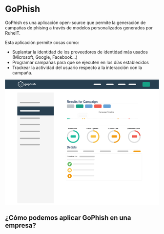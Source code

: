 # GoPhish

GoPhish es una aplicación open-source que permite la generación de campañas de phising a través de modelos personalizados generados por RuheIT.

Esta aplicación permite cosas como:

* Suplantar la identidad de los proveedores de identidad más usados (Microsoft, Google, Facebook...)
* Programar campañas para que se ejecuten en los días establecidos
* Trackear la actividad del usuario respecto a la interacción con la campaña.

<svg xmlns="http://www.w3.org/2000/svg" width="1060" height="862" viewBox="0 0 1060 862" style="background:#fff"><path d="M444.636 622.056v43.213" fill="none" stroke="#ddd"/><title>Gophish Dashboard</title><path d="M444.636 582.255v43.213" fill="none" stroke="#ddd"/><path d="M425.532 314.179h490.123" fill="none" stroke="#eee" stroke-width=".5"/><path d="M333.994 88.143c1.088 0 1.97 4.752 1.97 10.616v739.588c0 5.864-.882 10.616-1.97 10.616H85.806c-1.088 0-1.97-4.752-1.97-10.616V98.76c0-5.864.882-10.616 1.97-10.616h248.188z" fill="#f5f5f5" fill-rule="evenodd"/><path d="M-68 1h1210v64H-68V1" fill-opacity=".047" fill-rule="evenodd"/><path d="M1142 0v64H-63V0z" fill="#283f50" fill-rule="evenodd"/><rect rx="4.5" height="9" width="76" y="487.676" x="426.089" fill="#b3b3b3" fill-opacity=".7" fill-rule="evenodd"/><path d="M333.994 184.655c1.088 0 1.97.382 1.97.854v59.541c0 .472-.882.855-1.97.855H85.806c-1.088 0-1.97-.383-1.97-.855v-59.54c0-.473.882-.855 1.97-.855h248.188z" fill="#283f50" fill-rule="evenodd"/><rect rx="4.5" height="9" width="138" y="153.673" x="101.836" fill="#b3b3b3" fill-rule="evenodd"/><rect rx="4.5" height="31.128" width="51" y="17.486" x="947.049" fill="#16a085" fill-rule="evenodd"/><path d="M107.131 11.196L88.784 21.68v20.968l18.347 10.484 18.347-10.484V21.68l-18.347-10.484zm-.13 3.068l15.774 9.018V41.31L107 50.325 91.228 41.31V23.282l15.773-9.018z" fill="#fff"/><path d="M472.126 134.444l6.911 3.808-6.753 4.081z" transform="matrix(.07027 0 0 .16555 68.26 10.178)" fill="#fff" stroke="#fff" stroke-width="4" stroke-linecap="square"/><path d="M101.708 33.05v3.657-3.657z" fill="none" stroke="#fff" stroke-width=".9506891199999999"/><g stroke="#fff" transform="translate(2.291 -188) scale(.20968)"><circle transform="matrix(1.13346 0 0 1.13346 -46.21 890.208)" cx="496.078" cy="99.471" r="5.553" fill="#283f50" stroke-width="4" stroke-linecap="round" stroke-linejoin="round"/><path d="M516.102 1073.24a20.98 20.98 0 0 1-10.49 18.169 20.98 20.98 0 0 1-20.981 0 20.98 20.98 0 0 1-10.49-18.17" fill="#283f50" stroke-width="4.53384" stroke-linecap="square"/><path d="M516.164 1009.552v61.88-61.88z" fill="none" stroke-width="4.534"/><path d="M472.35 1049.784l9.521 12.33-5.745-2.01-3.777-10.32z" fill="#fff"/></g><text style="line-height:125%" x="132.862" y="38.371" font-weight="400" font-size="40" font-family="Sans" letter-spacing="0" word-spacing="0" fill="#fff"><tspan x="132.862" y="38.371"><tspan x="132.862" y="38.371" style="-inkscape-font-specification:'sans-serif Bold'" font-weight="700" font-size="20" font-family="sans-serif">gophish</tspan></tspan></text><rect x="610.011" y="28.092" width="51" height="8.613" rx="4.5" fill="#fff" fill-rule="evenodd"/><rect rx="4.5" height="8.613" width="51" y="28.092" x="696.854" fill="#fff" fill-rule="evenodd"/><rect x="778.873" y="28.092" width="51" height="8.613" rx="4.5" fill="#fff" fill-rule="evenodd"/><rect rx="4.5" height="8.613" width="51" y="28.092" x="851.243" fill="#fff" fill-rule="evenodd"/><rect x="883.692" y="487.938" width="51" height="8.613" rx="4.5" fill="#f39c12" fill-rule="evenodd"/><rect x="537.365" y="487.676" width="76" height="9" rx="4.5" fill="#b3b3b3" fill-opacity=".7" fill-rule="evenodd"/><text style="line-height:125%;-inkscape-font-specification:'sans-serif Bold'" x="468.325" y="430.522" transform="scale(.9096 1.09938)" font-weight="700" font-size="36.384" font-family="sans-serif" letter-spacing="0" word-spacing="0" fill="#283f5f" fill-opacity=".941"><tspan x="468.325" y="430.522" font-size="22.5">Details</tspan></text><text style="line-height:125%" x="468.325" y="144.681" transform="scale(.9096 1.09938)" font-weight="400" font-size="36.384" font-family="Sans" letter-spacing="0" word-spacing="0" fill="#283f5f" fill-opacity=".941"><tspan x="468.325" y="144.681" style="-inkscape-font-specification:'sans-serif Bold'" font-weight="700" font-size="22.5" font-family="sans-serif">Results for Campaign</tspan></text><rect x="101.836" y="210.08" width="138" height="9" rx="4.5" fill="#fff" fill-rule="evenodd"/><rect x="101.836" y="261.052" width="138" height="9" rx="4.5" fill="#b3b3b3" fill-rule="evenodd"/><rect rx="4.5" height="9" width="138" y="304.474" x="101.836" fill="#b3b3b3" fill-rule="evenodd"/><rect x="101.836" y="351.112" width="138" height="9" rx="4.5" fill="#b3b3b3" fill-rule="evenodd"/><rect rx="4.5" height="9" width="138" y="399.358" x="101.836" fill="#b3b3b3" fill-rule="evenodd"/><rect x="101.836" y="442.78" width="138" height="9" rx="4.5" fill="#b3b3b3" fill-rule="evenodd"/><path d="M469.036 348.271a43.518 43.518 0 0 0-43.519 43.519 43.518 43.518 0 0 0 43.519 43.518 43.518 43.518 0 0 0 43.518-43.518 43.518 43.518 0 0 0-43.518-43.519zm0 7.514a36.004 36.004 0 0 1 36.004 36.005 36.004 36.004 0 0 1-36.004 36.005 36.004 36.004 0 0 1-36.005-36.005 36.004 36.004 0 0 1 36.005-36.005zM606.26 348.271a43.518 43.518 0 0 0-43.52 43.519 43.518 43.518 0 0 0 43.52 43.518 43.518 43.518 0 0 0 43.518-43.518 43.518 43.518 0 0 0-43.519-43.519zm0 7.514a36.004 36.004 0 0 1 36.004 36.005 36.004 36.004 0 0 1-36.005 36.005 36.004 36.004 0 0 1-36.004-36.005 36.004 36.004 0 0 1 36.004-36.005zM750.667 348.271a43.518 43.518 0 0 0-43.519 43.519 43.518 43.518 0 0 0 43.519 43.518 43.518 43.518 0 0 0 43.518-43.518 43.518 43.518 0 0 0-43.518-43.519zm0 7.514a36.004 36.004 0 0 1 36.004 36.005 36.004 36.004 0 0 1-36.004 36.005 36.004 36.004 0 0 1-36.005-36.005 36.004 36.004 0 0 1 36.005-36.005zM890.5 348.271a43.518 43.518 0 0 0-43.519 43.519 43.518 43.518 0 0 0 43.519 43.518 43.518 43.518 0 0 0 43.518-43.518A43.518 43.518 0 0 0 890.5 348.27zm0 7.514a36.004 36.004 0 0 1 36.004 36.005 36.004 36.004 0 0 1-36.004 36.005 36.004 36.004 0 0 1-36.005-36.005 36.004 36.004 0 0 1 36.005-36.005z" fill="#ddd" stroke="#fff" stroke-width=".21"/><path d="M470.231 347.948a43.518 43.518 0 0 1 41.967 43.44 43.518 43.518 0 0 1-43.52 43.519 43.518 43.518 0 0 1-43.148-38.291h7.573a36.004 36.004 0 0 0 35.576 30.777 36.004 36.004 0 0 0 36.006-36.006 36.004 36.004 0 0 0-34.454-35.949v-7.49z" fill="#1abc9c" stroke="#fff" stroke-width=".21"/><path d="M608.049 348.25a43.518 43.518 0 0 1 41.966 43.44 43.518 43.518 0 0 1-41.966 43.464v-7.537a36.004 36.004 0 0 0 34.453-35.928 36.004 36.004 0 0 0-34.453-35.95v-7.49z" fill="#f9bf3b" stroke="#fff" stroke-width=".21"/><path d="M751.983 348.25a43.518 43.518 0 0 1 41.967 43.44 43.518 43.518 0 0 1-41.967 43.464v-7.537a36.004 36.004 0 0 0 34.453-35.928 36.004 36.004 0 0 0-34.453-35.95v-7.49z" fill="#f39c12" stroke="#fff" stroke-width=".21"/><path d="M892.3 348.45v7.49a36.004 36.004 0 0 1 33.795 29.217h7.603A43.518 43.518 0 0 0 892.3 348.45z" fill="#f05b4f" stroke="#fff" stroke-width=".21"/><rect rx="3.152" height="15.85" width="35.722" y="382.741" x="451.387" fill="#1abc9c" fill-rule="evenodd"/><rect x="589.693" y="382.741" width="35.722" height="15.85" rx="3.152" fill="#f9bf3b" fill-rule="evenodd"/><rect rx="3.152" height="15.85" width="35.722" y="382.741" x="734.432" fill="#f39c12" fill-rule="evenodd"/><rect x="874.346" y="382.741" width="35.722" height="15.85" rx="3.152" fill="#f05b4f" fill-rule="evenodd"/><path d="M425.532 268.345h490.123" fill="none" stroke="#ddd" stroke-width=".5" stroke-dasharray="1.5,.5"/><text style="line-height:125%" x="-191.377" y="123.832" font-weight="400" font-size="40" font-family="Sans" letter-spacing="0" word-spacing="0"/><path d="M425.532 165.202h490.123" fill="none" stroke="#eee" stroke-width=".5"/><circle cx="854.763" cy="268.386" r="2.913" fill="#f05b4f" stroke="#f05b4f" stroke-width=".302" stroke-dasharray=".90579045,.30193015" stroke-opacity=".444"/><circle r="2.913" cy="268.386" cx="778.373" fill="#f39c12" stroke="#f05b4f" stroke-width=".302" stroke-dasharray=".90579045,.30193015" stroke-opacity=".444"/><circle cx="547.595" cy="268.386" r="2.913" fill="#f9bf3b" stroke="#f05b4f" stroke-width=".302" stroke-dasharray=".90579045,.30193015" stroke-opacity=".444"/><circle r="2.913" cy="268.386" cx="535.131" fill="#f9bf3b" stroke="#f05b4f" stroke-width=".302" stroke-dasharray=".90579045,.30193015" stroke-opacity=".444"/><circle cx="431" cy="268.386" r="2.913" fill="#1abc9c" stroke="#f05b4f" stroke-width=".302" stroke-dasharray=".90579045,.30193015" stroke-opacity=".444"/><circle r="2.913" cy="268.386" cx="438.639" fill="#1abc9c" stroke="#f05b4f" stroke-width=".302" stroke-dasharray=".90579045,.30193015" stroke-opacity=".444"/><circle cx="446.278" cy="268.386" r="2.913" fill="#1abc9c" stroke="#f05b4f" stroke-width=".302" stroke-dasharray=".90579045,.30193015" stroke-opacity=".444"/><rect rx="4.5" height="9" width="76" y="487.676" x="653.356" fill="#b3b3b3" fill-opacity=".7" fill-rule="evenodd"/><rect x="773.897" y="487.676" width="76" height="9" rx="4.5" fill="#b3b3b3" fill-opacity=".7" fill-rule="evenodd"/><path d="M505.035 231.166a4.49 4.49 0 0 0-4.5 4.5v19.142a4.49 4.49 0 0 0 4.5 4.5h26.768l1.654 2.865 1.654 2.866 1.654-2.866 1.655-2.865h28.377a4.49 4.49 0 0 0 4.5-4.5v-19.142a4.49 4.49 0 0 0-4.5-4.5h-61.762z" fill="#fff" stroke="#ddd" stroke-width=".5"/><rect rx=".5" height="2.139" width="59.6" y="235.651" x="505.497" fill="#eee" fill-rule="evenodd"/><rect x="505.497" y="243.256" width="59.6" height="2.139" rx=".5" fill="#eee" fill-rule="evenodd"/><rect rx=".5" height="2.139" width="59.6" y="251.145" x="505.497" fill="#eee" fill-rule="evenodd"/><rect width="523.041" height="184.162" x="419.648" y="508.368" rx=".5" fill="none" stroke="#ddd" stroke-width=".56"/><path d="M425.532 479.343h490.123" fill="none" stroke="#eee" stroke-width=".5"/><rect x="512.778" y="524.128" width="104.165" height="9" rx="2.456" fill="#b3b3b3" fill-opacity=".7" fill-rule="evenodd"/><rect rx="4.5" height="9" width="190.855" y="545.734" x="426.089" fill="#eee" fill-rule="evenodd"/><circle cx="444.636" cy="581.118" r="14.783" fill="#5cb85c" stroke="#ddd" stroke-width=".5"/><circle r="14.783" cy="623.193" cx="444.636" fill="#f9bf3b" stroke="#ddd" stroke-width=".5"/><rect x="468.164" y="575.301" width="146.505" height="9" rx="3.454" fill="#eee" fill-rule="evenodd"/><rect rx="3.454" height="9" width="146.505" y="616.239" x="468.164" fill="#eee" fill-rule="evenodd"/><circle cx="444.636" cy="662.994" r="14.783" fill="#f39c12" stroke="#ddd" stroke-width=".5"/><rect x="468.164" y="656.04" width="146.505" height="9" rx="3.454" fill="#eee" fill-rule="evenodd"/><rect x="425.989" y="171.07" width="51" height="23.087" rx="4.5" fill="#bdc3c7" fill-rule="evenodd"/><rect rx="4.5" height="23.087" width="51" y="171.07" x="488.709" fill="#16a085" fill-rule="evenodd"/><rect x="551.429" y="171.07" width="51" height="23.087" rx="4.5" fill="#64a1d6" fill-rule="evenodd"/><rect rx="4.5" height="23.087" width="51" y="171.07" x="614.149" fill="#f05b4f" fill-rule="evenodd"/><rect x="676.869" y="171.07" width="51" height="23.087" rx="4.5" fill="#64a1d6" fill-rule="evenodd"/><text style="line-height:125%" x="435.02" y="340.196" font-weight="400" font-size="40" font-family="Sans" letter-spacing="0" word-spacing="0" fill="#333"><tspan x="435.02" y="340.196"><tspan x="435.02" y="340.196" style="-inkscape-font-specification:sans-serif" font-size="12.5" font-family="sans-serif">Email Sent</tspan></tspan></text><text style="line-height:125%" x="562.069" y="340.196" font-weight="400" font-size="40" font-family="Sans" letter-spacing="0" word-spacing="0" fill="#333"><tspan x="562.069" y="340.196"><tspan x="562.069" y="340.196" style="-inkscape-font-specification:sans-serif" font-size="12.5" font-family="sans-serif">Email Opened</tspan></tspan></text><text style="line-height:125%" x="712.436" y="340.196" font-weight="400" font-size="40" font-family="Sans" letter-spacing="0" word-spacing="0" fill="#333"><tspan x="712.436" y="340.196"><tspan x="712.436" y="340.196" style="-inkscape-font-specification:sans-serif" font-size="12.5" font-family="sans-serif">Clicked Link</tspan></tspan></text><text style="line-height:125%" x="842.701" y="340.196" font-weight="400" font-size="40" font-family="Sans" letter-spacing="0" word-spacing="0" fill="#333"><tspan x="842.701" y="340.196"><tspan x="842.701" y="340.196" style="-inkscape-font-specification:sans-serif" font-size="12.5" font-family="sans-serif">Submitted Data</tspan></tspan></text><path d="M451.738 574.273a.49.49 0 0 0-.375-.376c-.992-.212-1.768-.212-2.54-.212-3.179 0-5.085 1.7-6.508 3.941h-3.208c-.56 0-1.072.318-1.322.817l-1.52 3.042a.738.738 0 0 0 .661 1.069h2.929c-.182.394-.367.785-.554 1.16a.492.492 0 0 0 .092.57l1.958 1.959c.151.15.38.188.57.092.376-.188.767-.37 1.161-.551v2.929a.74.74 0 0 0 1.069.662l3.04-1.522c.501-.25.815-.763.815-1.32v-3.216c2.236-1.425 3.942-3.338 3.942-6.5.003-.776.003-1.552-.21-2.544zm-3.236 4.339a1.479 1.479 0 1 1 0-2.957 1.479 1.479 0 0 1 0 2.957zM449.762 664.887h-3.371l1.774 4.322a.59.59 0 0 1-.3.762l-1.563.681a.562.562 0 0 1-.741-.309l-1.686-4.103-2.754 2.832c-.367.378-.962.087-.962-.408V655.01c0-.521.633-.775.962-.409l9.038 9.296c.364.356.096.99-.397.99zM452.93 629.134c0 .838-.68 1.517-1.518 1.517h-13.15c-.839 0-1.518-.679-1.518-1.517v-8.323a1.517 1.517 0 0 1 .58-1.194c.789-.617 1.44-1.118 5.192-3.841.532-.388 1.587-1.321 2.32-1.31.734-.011 1.79.922 2.321 1.31 3.752 2.723 4.404 3.224 5.191 3.84a1.517 1.517 0 0 1 .581 1.195v8.323zm-2.076-6.215a.253.253 0 0 0-.359-.06c-.722.533-1.753 1.286-3.338 2.436-.532.388-1.587 1.321-2.32 1.31-.734.01-1.788-.921-2.321-1.31a523.452 523.452 0 0 1-3.338-2.437.253.253 0 0 0-.358.06l-.287.418a.253.253 0 0 0 .058.347 531.08 531.08 0 0 0 3.329 2.43c.64.467 1.787 1.511 2.917 1.504 1.129.007 2.274-1.036 2.916-1.504a530.68 530.68 0 0 0 3.33-2.43.253.253 0 0 0 .057-.347l-.287-.417z" fill="#fff"/><text y="532.779" x="428.587" style="line-height:125%" font-weight="400" font-size="40" font-family="Sans" letter-spacing="0" word-spacing="0" fill="#333"><tspan y="532.779" x="428.587" style="-inkscape-font-specification:sans-serif" font-size="12.5" font-family="sans-serif">Timeline For</tspan></text><text y="340.196" x="435.02" style="line-height:125%" font-weight="400" font-size="40" font-family="Sans" letter-spacing="0" word-spacing="0" fill="#333"><tspan y="340.196" x="435.02"><tspan style="-inkscape-font-specification:sans-serif" y="340.196" x="435.02" font-size="12.5" font-family="sans-serif">Email Sent</tspan></tspan></text><text y="340.196" x="562.069" style="line-height:125%" font-weight="400" font-size="40" font-family="Sans" letter-spacing="0" word-spacing="0" fill="#333"><tspan y="340.196" x="562.069"><tspan style="-inkscape-font-specification:sans-serif" y="340.196" x="562.069" font-size="12.5" font-family="sans-serif">Email Opened</tspan></tspan></text><text y="340.196" x="712.436" style="line-height:125%" font-weight="400" font-size="40" font-family="Sans" letter-spacing="0" word-spacing="0" fill="#333"><tspan y="340.196" x="712.436"><tspan style="-inkscape-font-specification:sans-serif" y="340.196" x="712.436" font-size="12.5" font-family="sans-serif">Clicked Link</tspan></tspan></text><text y="340.196" x="842.701" style="line-height:125%" font-weight="400" font-size="40" font-family="Sans" letter-spacing="0" word-spacing="0" fill="#333"><tspan y="340.196" x="842.701"><tspan style="-inkscape-font-specification:sans-serif" y="340.196" x="842.701" font-size="12.5" font-family="sans-serif">Submitted Data</tspan></tspan></text><text y="227.391" x="644.384" style="line-height:125%" font-weight="400" font-size="40" font-family="Sans" letter-spacing="0" word-spacing="0" fill="#333"><tspan y="227.391" x="644.384"><tspan style="-inkscape-font-specification:sans-serif" y="227.391" x="644.384" font-size="12.5" font-family="sans-serif">Campaign Timeline</tspan></tspan></text></svg>

## ¿Cómo podemos aplicar GoPhish en una empresa?

